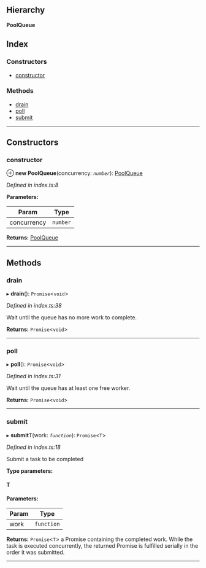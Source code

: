

## Hierarchy

**PoolQueue**

## Index

### Constructors

* [constructor](#constructor)

### Methods

* [drain](#drain)
* [poll](#poll)
* [submit](#submit)

---

## Constructors

<a id="constructor"></a>

###  constructor

⊕ **new PoolQueue**(concurrency: *`number`*): [PoolQueue]()

*Defined in index.ts:8*

**Parameters:**

| Param | Type |
| ------ | ------ |
| concurrency | `number` |

**Returns:** [PoolQueue]()

___

## Methods

<a id="drain"></a>

###  drain

▸ **drain**(): `Promise`<`void`>

*Defined in index.ts:38*

Wait until the queue has no more work to complete.

**Returns:** `Promise`<`void`>

___
<a id="poll"></a>

###  poll

▸ **poll**(): `Promise`<`void`>

*Defined in index.ts:31*

Wait until the queue has at least one free worker.

**Returns:** `Promise`<`void`>

___
<a id="submit"></a>

###  submit

▸ **submit**T(work: *`function`*): `Promise`<`T`>

*Defined in index.ts:18*

Submit a task to be completed

**Type parameters:**

#### T 
**Parameters:**

| Param | Type |
| ------ | ------ |
| work | `function` |

**Returns:** `Promise`<`T`>
a Promise containing the completed work. While the task is executed concurrently, the returned Promise is fulfilled serially in the order it was submitted.

___

